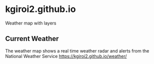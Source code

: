 # kgiroi2.github.io
Weather map with layers

## Current Weather
The weather map shows a real time weather radar and alerts from the National Weather Service
<https://kgiroi2.github.io/weather/>

